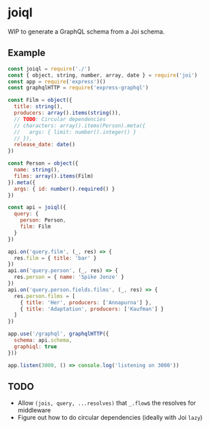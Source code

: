 # joiql

WIP to generate a GraphQL schema from a Joi schema.

## Example

````javascript
const joiql = require('./')
const { object, string, number, array, date } = require('joi')
const app = require('express')()
const graphqlHTTP = require('express-graphql')

const Film = object({
  title: string(),
  producers: array().items(string()),
  // TODO: Circular dependencies
  // characters: array().items(Person).meta({
  //   args: { limit: number().integer() }
  // }),
  release_date: date()
})

const Person = object({
  name: string(),
  films: array().items(Film)
}).meta({
  args: { id: number().required() }
})

const api = joiql({
  query: {
    person: Person,
    film: Film
  }
})

api.on('query.film', (_, res) => {
  res.film = { title: 'bar' }
})
api.on('query.person', (_, res) => {
  res.person = { name: 'Spike Jonze' }
})
api.on('query.person.fields.films', (_, res) => {
  res.person.films = [
    { title: 'Her', producers: ['Annapurna'] },
    { title: 'Adaptation', producers: ['Kaufman'] }
  ]
})

app.use('/graphql', graphqlHTTP({
  schema: api.schema,
  graphiql: true
}))

app.listen(3000, () => console.log('listening on 3000'))
````

## TODO

* Allow `(jois, query, ...resolves)` that `_.flow`s the resolves for middleware
* Figure out how to do circular dependencies (ideally with Joi `lazy`)
